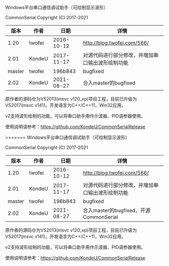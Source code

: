 Windows平台串口通信调试助手（可绘制显示波形）

CommonSerial Copyright (C)  2017-2021

| 版本   | 作者   | 日期       | 详情                                             |
| ------ | ------ | ---------- | ------------------------------------------------ |
| 1.20   | twofei | 2016-10-12 | http://blog.twofei.com/566/                      |
| 2.01   | KondeU | 2017-11-17 | 对源代码进行部分修改，并增加串口输出波形绘制功能 |
| master | twofei | 196b843    | bugfixed                                         |
| 2.02   | KondeU | 2021-08-27 | 合入master的bugfixed                             |

原作者的源码仓为VS2013(msvc v120_xp)项目工程，目前已升级为VS2017(msvc v141)。开发语言为C++/C++11，Win32应用。

v2支持波形绘制的功能，可以将串口助手用作示波器、PID调参器使用。

使用说明请参考：<https://github.com/KondeU/CommonSerialRelease>

=======
Windows平台串口通信调试助手（可绘制显示波形）

CommonSerial Copyright (C)  2017-2021

| 版本   | 作者   | 日期       | 详情                                             |
| ------ | ------ | ---------- | ------------------------------------------------ |
| 1.20   | twofei | 2016-10-12 | http://blog.twofei.com/566/                      |
| 2.01   | KondeU | 2017-11-17 | 对源代码进行部分修改，并增加串口输出波形绘制功能 |
| master | twofei | 196b843    | bugfixed                                         |
| 2.02   | KondeU | 2021-08-27 | 合入master的bugfixed，开源CommonSerial           |

原作者的源码仓为VS2013(msvc v120_xp)项目工程，目前已升级为VS2017(msvc v141)。开发语言为C++/C++11，Win32应用。

v2支持波形绘制的功能，可以将串口助手用作示波器、PID调参器使用。

使用说明请参考：<https://github.com/KondeU/CommonSerialRelease>

